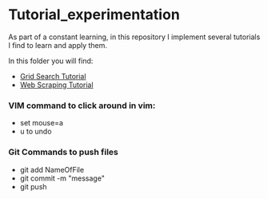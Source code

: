# Tutorial_experimentation
As part of a constant learning, in this repository I implement several tutorials I find to learn and apply them.

In this folder you will find:

* [Grid Search Tutorial](https://github.com/nathsmo/Tutorial_experimentation/blob/master/Grid_search_tutorial.ipynb)
* [Web Scraping Tutorial]()









### VIM command to click around in vim:
* set mouse=a
* u to undo

### Git Commands to push files
* git add NameOfFile
* git commit -m "message"
* git push
